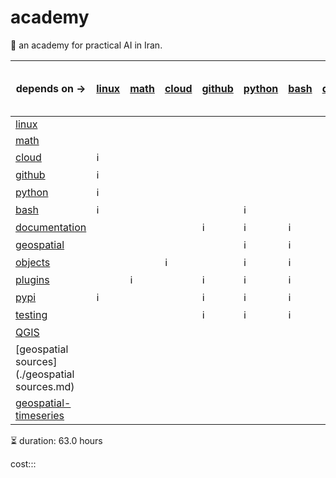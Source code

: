 # academy

📐 an academy for practical AI in Iran.

| depends on -> | [linux](./linux.md) | [math](./math.md) | [cloud](./cloud.md) | [github](./github.md) | [python](./python.md) | [bash](./bash.md) | [documentation](./documentation.md) | [geospatial](./geospatial.md) | [objects](./objects.md) | [plugins](./plugins.md) | [pypi](./pypi.md) | [testing](./testing.md) | [QGIS](./QGIS.md) | [geospatial sources](./geospatial sources.md) | [geospatial-timeseries](./geospatial-timeseries.md) |
|-|-|-|-|-|-|-|-|-|-|-|-|-|-|-|-|
| [linux](./linux.md) |  |  |  |  |  |  |  |  |  |  |  |  |  |  |  |
| [math](./math.md) |  |  |  |  |  |  |  |  |  |  |  |  |  |  |  |
| [cloud](./cloud.md) | ℹ️ |  |  |  |  |  |  |  |  |  |  |  |  |  |  |
| [github](./github.md) | ℹ️ |  |  |  |  |  |  |  |  |  |  |  |  |  |  |
| [python](./python.md) | ℹ️ |  |  |  |  |  |  |  |  |  |  |  |  |  |  |
| [bash](./bash.md) | ℹ️ |  |  |  | ℹ️ |  |  |  |  |  |  |  |  |  |  |
| [documentation](./documentation.md) |  |  |  | ℹ️ | ℹ️ | ℹ️ |  |  |  |  |  |  |  |  |  |
| [geospatial](./geospatial.md) |  |  |  |  | ℹ️ | ℹ️ |  |  |  |  |  |  |  |  |  |
| [objects](./objects.md) |  |  | ℹ️ |  | ℹ️ | ℹ️ |  |  |  |  |  |  |  |  |  |
| [plugins](./plugins.md) |  | ℹ️ |  | ℹ️ | ℹ️ | ℹ️ |  |  |  |  |  |  |  |  |  |
| [pypi](./pypi.md) | ℹ️ |  |  | ℹ️ | ℹ️ | ℹ️ |  |  |  |  |  |  |  |  |  |
| [testing](./testing.md) |  |  |  | ℹ️ | ℹ️ | ℹ️ |  |  |  |  |  |  |  |  |  |
| [QGIS](./QGIS.md) |  |  |  |  |  |  |  | ℹ️ |  |  |  |  |  |  |  |
| [geospatial sources](./geospatial sources.md) |  |  |  |  |  |  |  | ℹ️ |  |  |  |  |  |  |  |
| [geospatial-timeseries](./geospatial-timeseries.md) |  |  |  |  |  |  |  | ℹ️ |  |  |  |  |  |  |  |

⏳ duration: 63.0 hours

cost:::
